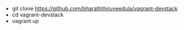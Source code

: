 * git clone https://github.com/bharaththiruveedula/vagrant-devstack
* cd vagrant-devstack
* vagrant up
